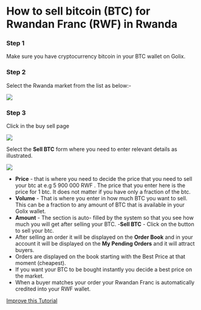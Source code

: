 
# How to sell bitcoin (BTC) for Rwandan Franc (RWF) in Rwanda


### Step 1 
Make sure you have cryptocurrency bitcoin in your BTC wallet on Golix.

### Step 2
Select the Rwanda  market from the list as below:-



![
](https://lh3.googleusercontent.com/L93czeRmL_35Ex9SEGol2njR5208ftL31GjWlri0ZmqLgD3jVrH1ULxTJrYE2d2NGkLTOm-45HLz)


### Step 3
Click in the buy sell page

![
](https://lh3.googleusercontent.com/04MUq_1Xi1ym-IHKOOy1c7ZrwmY1KGCxZT16OA_p9w80oVqCn0WdSCJZdx98zwVPFwwfDHEhj3QJ)

Select the **Sell BTC** form where you need to enter relevant details as illustrated.



![
](https://lh3.googleusercontent.com/uhve1LNS_Pwj4eZMPWfXjPhNocTjYCZWsFCo5SLrbge1jQHfgYlEVXlWk_afLjzPw9Xz3rESdURh)

- **Price** - that is where you need to decide the price that you need to sell your btc at e.g 5 900 000 RWF . The price that you enter here  is the price for 1 btc. It does not matter if you have only a fraction of the btc.
-  **Volume** - That  is where you enter in how much BTC you want to sell. This can be a fraction to any amount of BTC that is available in your Golix wallet.
- **Amount** - The  section is auto- filled  by the system so that you see how much you will get  after selling your BTC.
-**Sell BTC** - Click  on the button to sell your btc.
- After selling an order it will  be displayed  on the **Order Book**  and in your account it will be displayed on the **My Pending Orders** and it will attract buyers.
- Orders are displayed on the book starting with the Best Price at that moment (cheapest).
- If you want your BTC to be bought instantly you decide a best price on the market.
- When a buyer matches your order your Rwandan Franc is automatically  credited into your RWF wallet.

[Improve this Tutorial](https://github.com/golixdotcom/guides/edit/master/trading/sell_btc_for_rwf_in_rwanda_.md)

